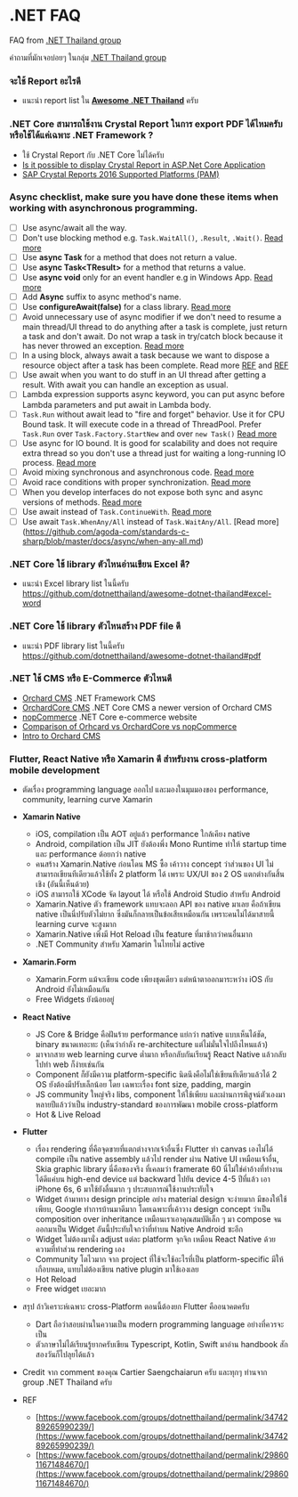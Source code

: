 # .NET FAQ 
FAQ from [.NET Thailand group](https://www.facebook.com/groups/dotnetthailand)

คำถามที่มักเจอบ่อยๆ ในกลุ่ม [.NET Thailand group](https://www.facebook.com/groups/dotnetthailand)

### จะใช้ Report อะไรดี
- แนะนำ report list ใน [**Awesome .NET Thailand**](https://github.com/dotnetthailand/awesome-dotnet-thailand#report) ครับ

### .NET Core สามารถใช้งาน Crystal Report ในการ export PDF ได้ไหมครับ หรือใช้ได้แค่เฉพาะ .NET Framework ?
- ใช้ Crystal Report กับ .NET Core ไม่ได้ครับ
- [Is it possible to display Crystal Report in ASP.Net Core Application](https://forums.asp.net/post/6236009.aspx)
- [SAP Crystal Reports 2016 Supported Platforms (PAM)](https://www.sap.com/documents/2016/04/3050374d-6a7c-0010-82c7-eda71af511fa.html)

### Async checklist, make sure you have done these items when working with asynchronous programming.
- [ ] Use async/await all the way.
- [ ] Don't use blocking method e.g. `Task.WaitAll()`, `.Result`, `.Wait()`. [Read more](https://blog.stephencleary.com/2012/07/dont-block-on-async-code.html)
- [ ] Use **async Task** for a method that does not return a value.
- [ ] Use **async Task\<TResult\>** for a method that returns a value.
- [ ] Use **async void** only for an event handler e.g in Windows App. [Read more](https://app.pluralsight.com/guides/returning-void-from-c-async-method) 
- [ ] Add **Async** suffix to async method's name.
- [ ] Use **configureAwait(false)** for a class library. [Read more](https://app.pluralsight.com/guides/advanced-tips-using-task-run-async-wait#module-dontcontinueonthemainthreadunnecessarily)
- [ ] Avoid unnecessary use of async modifier if we don't need to resume a main thread/UI thread to do anything after a task is complete, just return a task and don't await. Do not wrap a task in try/catch block because it has never throwed an exception. [Read more](https://github.com/agoda-com/standards-c-sharp/blob/master/docs/async/avoid-unnecessary-async.md)
- [ ] In a using block, always await a task because we want to dispose a resource object after a task has been complete. Read more [REF](https://stackoverflow.com/a/19103343/1872200) and [REF](http://www.thebillwagner.com/blog/Item/2017-05-03-ThecuriouscaseofasyncawaitandIDisposable)
- [ ] Use await when you want to do stuff in an UI thread after getting a result. With await you can handle an exception as usual.
- [ ] Lambda expression supports async keyword, you can put async before Lambda parameters and put await in Lambda body.
- [ ] `Task.Run` without await lead to "fire and forget" behavior. Use it for CPU Bound task. It will execute code in a thread of ThreadPool. Prefer `Task.Run` over `Task.Factory.StartNew` and over `new Task()` [Read more](https://github.com/agoda-com/standards-c-sharp/blob/master/docs/async/task-run.md)
- [ ] Use async for IO bound. It is good for scalability and does not require extra thread so you don't use a thread just for waiting a long-running IO process. [Read more](https://app.pluralsight.com/guides/using-task-run-async-await)
- [ ] Avoid mixing synchronous and asynchronous code. [Read more](https://github.com/agoda-com/standards-c-sharp/blob/master/docs/async/avoid-mixing-async-sync.md)
- [ ] Avoid race conditions with proper synchronization. [Read more](https://github.com/agoda-com/standards-c-sharp/blob/master/docs/async/avoid-race-conditions.md)
- [ ] When you develop interfaces do not expose both sync and async versions of methods. [Read more](https://github.com/agoda-com/standards-c-sharp/blob/master/docs/async/expose-async-method.md)
- [ ] Use await instead of `Task.ContinueWith`. [Read more](https://github.com/agoda-com/standards-c-sharp/blob/master/docs/async/never-task-continue-with.md)
- [ ] Use await `Task.WhenAny/All` instead of `Task.WaitAny/All`. [Read more] (https://github.com/agoda-com/standards-c-sharp/blob/master/docs/async/when-any-all.md)

### .NET Core ใช้ library ตัวไหนอ่านเขียน Excel ดี?
- แนะนำ Excel library list ในนี้ครับ https://github.com/dotnetthailand/awesome-dotnet-thailand#excel-word

### .NET Core ใช้ library ตัวไหนสร้าง PDF file ดี
- แนะนำ PDF library list ในนี้ครับ https://github.com/dotnetthailand/awesome-dotnet-thailand#pdf

### .NET ใช้ CMS หรือ E-Commerce ตัวไหนดี
- [Orchard CMS](https://github.com/OrchardCMS/Orchard) .NET Framework CMS
- [OrchardCore CMS](https://github.com/OrchardCMS/OrchardCore) .NET Core CMS a newer version of Orchard CMS
- [nopCommerce](https://github.com/nopSolutions/nopCommerce) .NET Core e-commerce website
- [Comparison of Orhcard vs OrchardCore vs nopCommerce](https://docs.google.com/document/d/1YqU-rI_UdWQD2_KjCZLA5C-lQ3Z57gGctaBKvb4GRQc/edit)
- [Intro to Orchard CMS](https://docs.google.com/document/d/1SdrQ9f33uU0CfxgEp3-6kIsL9IgTcTNy5LnXHbQHgPg/edit)

### Flutter, React Native หรือ Xamarin ดี สำหรับงาน cross-platform mobile development 

- ตัดเรื่อง programming language ออกไป และมองในมุมมองของ performance, community, learning curve
Xamarin
- **Xamarin Native**
  - iOS, compilation เป็น AOT อยู่แล้ว performance ใกล้เคียง native
  - Android, compilation เป็น JIT ยังต้องพึ่ง Mono Runtime ทำให้ startup time และ performance ด้อยกว่า native
  - คนสร้าง Xamarin.Native ก่อนโดน MS ซื้อ เค้าวาง concept ว่าส่วนของ UI ไม่สามารถเขียนทีเดียวแล้วใช้ทั้ง 2 platform ได้ เพราะ UX/UI ของ 2 OS แตกต่างกันสิ้นเชิง (อันนี้เห็นด้วย)
  - iOS สามารถใช้ XCode จัด layout ได้ หรือใช้ Android Studio สำหรับ Android
  - Xamarin.Native ตัว framework แทบจะลอก API ของ native มาเลย คือถ้าเขียน native เป็นนี่ปรับตัวไม่ยาก ซึ่งมันก็กลายเป็นข้อเสียเหมือนกัน เพราะคนไม่ได้มาสายนี้ learning curve จะสูงมาก
  - Xamarin.Native เพิ่งมี Hot Reload เป็น feature ที่มาช้ากว่าคนอื่นมาก
  - .NET Community สำหรับ Xamarin ในไทยไม่ active

- **Xamarin.Form**
  - Xamarin.Form แม้จะเขียน code เพียงชุดเดียว แต่หน้าตาออกมาระหว่าง iOS กับ Android ยังไม่เหมือนกัน
  - Free Widgets ยังน้อยอยู่

- **React Native**
  - JS Core & Bridge คือฝันร้าย performance แย่กว่า native แบบเห็นได้ชัด, binary ขนาดเทอะทะ (เห็นว่ากำลัง re-architecture แต่ไม่มั่นใจไปถึงไหนแล้ว)
  - มาจากสาย web learning curve ต่ำมาก หรือกลับกันเรียนรู้ React Native แล้วกลับไปทำ web ก็ง่ายเช่นกัน
  - Component ก็ยังมีความ platform-specific นิดนึงคือไม่ใช่เขียนทีเดียวแล้วได้ 2 OS ยังต้องมีปรับเล็กน้อย โดย เฉพาะเรื่อง font size, padding, margin
  - JS community ใหญ่จริง libs, component ให้ใช้เพียบ และผ่านการพิสูจน์ตัวเองมาหลายปีแล้วว่าเป็น industry-standard ของการพัฒนา mobile cross-platform
  - Hot & Live Reload

- **Flutter**
  - เรื่อง rendering ที่คือจุดขายที่แตกต่างจากเจ้าอื่นซึ่ง Flutter ทำ canvas เองไม่ได้ compile เป็น native assembly แล้วไป render ผ่าน Native UI เหมือนเจ้าอื่น, Skia graphic library นี่คือของจริง ที่เคลมว่า framerate 60 นี่ไม่ใช่คำอ้างที่ทำงานได้ดีแค่บน high-end device แต่ backward ไปยัน device 4-5 ปีที่แล้ว เอา iPhone 6s, 6 มาใช้ยังลื่นมาก ๆ ประสบการณ์ใช้งานประทับใจ
  - Widget ถ้ามาทาง design principle อย่าง material design จะง่ายมาก มีของให้ใช้เพียบ, Google ทำการบ้านมาดีมาก โดยเฉพาะที่เค้าวาง design concept ว่าเป็น composition over inheritance เหมือนเราเอาคุณสมบัติเล็ก ๆ มา compose จนออกมาเป็น Widget อันนี้ประทับใจกว่าที่ทำบน Native Android ซะอีก
  - Widget ไม่ต้องมานั่ง adjust แต่ละ platform จุกจิก เหมือน React Native ด้วยความที่ทำส่วน rendering เอง
  - Community โตไวมาก จาก project ที่ใช้จะใช้อะไรที่เป็น platform-specific มีให้เกือบหมด, แทบไม่ต้องเขียน native plugin มาใช้เองเลย
  - ️Hot Reload
  - Free widget เยอะมาก

- สรุป ถ้าวิเคราะห์เฉพาะ cross-Platform ตอนนี้ต้องยก Flutter คืออนาคตครับ 
  - Dart ถือว่าสอบผ่านในความเป็น modern programming language อย่างที่ควรจะเป็น 
  - ตัวภาษาไม่ได้เรียนรู้ยากครับเขียน Typescript, Kotlin, Swift มาอ่าน handbook สักสองวันก็ไปลุยได้แล้ว
- Credit จาก comment ของคุณ Cartier Saengchaiarun ครับ และทุกๆ ท่านจาก group .NET Thailand ครับ
- REF 
  - [https://www.facebook.com/groups/dotnetthailand/permalink/3474289265990239/](https://www.facebook.com/groups/dotnetthailand/permalink/3474289265990239/)
  - [https://www.facebook.com/groups/dotnetthailand/permalink/2986011671484670/](https://www.facebook.com/groups/dotnetthailand/permalink/2986011671484670/)

 
